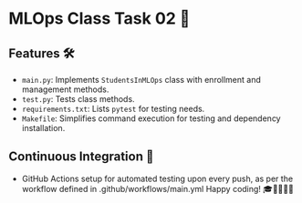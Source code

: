 # MLOps Class Task 02 🌟

## Features 🛠️
- `main.py`: Implements `StudentsInMLOps` class with enrollment and management methods.
- `test.py`: Tests class methods.
- `requirements.txt`: Lists `pytest` for testing needs.
- `Makefile`: Simplifies command execution for testing and dependency installation.

## Continuous Integration 🔄
- GitHub Actions setup for automated testing upon every push, as per the workflow defined in .github/workflows/main.yml
Happy coding! 🎓👩‍💻👨‍💻
